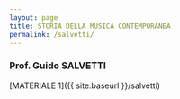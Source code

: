 ```yaml
---
layout: page
title: STORIA DELLA MUSICA CONTEMPORANEA
permalink: /salvetti/
---
```


### Prof. Guido SALVETTI

[MATERIALE 1]({{ site.baseurl }}/salvetti)
